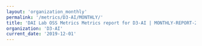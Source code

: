 ```yaml
---
layout: 'organization_monthly'
permalink: '/metrics/D3-AI/MONTHLY/'
title: 'DAI Lab OSS Metrics Metrics report for D3-AI | MONTHLY-REPORT-2019-12-01'
organization: 'D3-AI'
current_date: '2019-12-01'
---
```

